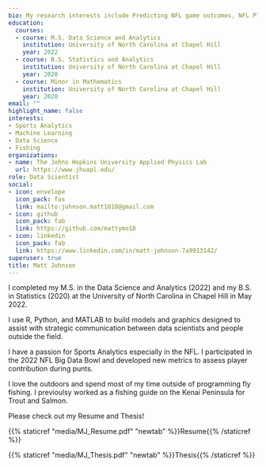 ```yaml
---
bio: My research interests include Predicting NFL game outcomes, NFL Player Analysis, and EPL Player Analysis.
education:
  courses:
  - course: M.S. Data Science and Analytics
    institution: University of North Carolina at Chapel Hill
    year: 2022
  - course: B.S. Statistics and Analytics
    institution: University of North Carolina at Chapel Hill
    year: 2020
  - course: Minor in Mathematics
    institution: University of North Carolina at Chapel Hill
    year: 2020
email: ""
highlight_name: false
interests:
- Sports Analytics
- Machine Learning
- Data Science
- Fishing
organizations:
- name: The Johns Hopkins University Applied Physics Lab
  url: https://www.jhuapl.edu/
role: Data Scientist
social:
- icon: envelope
  icon_pack: fas
  link: mailto:johnson.matt1818@gmail.com
- icon: github
  icon_pack: fab
  link: https://github.com/mattymo18
- icon: linkedin
  icon_pack: fab
  link: https://www.linkedin.com/in/matt-johnson-7a9913142/
superuser: true
title: Matt Johnson
---
```


I completed my M.S. in the Data Science and Analytics (2022) and my B.S. in Statistics (2020) at the University of North Carolina in Chapel Hill in May 2022.

I use R, Python, and MATLAB to build models and graphics designed to assist with strategic communication between data scientists and people outside the field. 

I have a passion for Sports Analytics especially in the NFL. I participated in the 2022 NFL Big Data Bowl and developed new metrics to assess player contribution during punts. 

I love the outdoors and spend most of my time outside of programming fly fishing. I previoulsy worked as a fishing guide on the Kenai Peninsula for Trout and Salmon. 

Please check out my Resume and Thesis!

{{% staticref "media/MJ_Resume.pdf" "newtab" %}}Resume{{% /staticref %}}

{{% staticref "media/MJ_Thesis.pdf" "newtab" %}}Thesis{{% /staticref %}}
